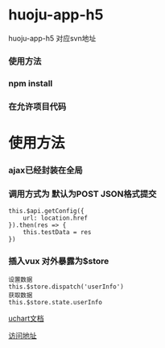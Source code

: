 # huoju-app-h5
huoju-app-h5 对应svn地址

### 使用方法
### npm install 
### 在允许项目代码


# 使用方法
### ajax已经封装在全局
### 调用方式为 默认为POST JSON格式提交

```
this.$api.getConfig({
	url: location.href
}).then(res => {
	this.testData = res
})
```

### 插入vux 对外暴露为$store
```
设置数据
this.$store.dispatch('userInfo')
获取数据
this.$store.state.userInfo
```

[uchart文档](http://doc.ucharts.cn/1073940)

[访问地址](https://zhangli254804018.github.io/app-h5/unpackage/dist/build/h5/index.html#/)